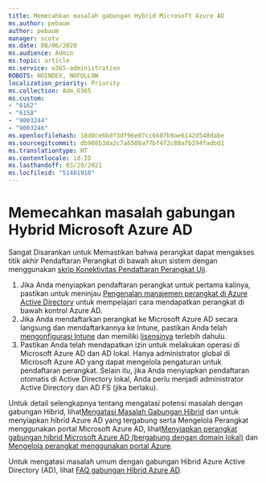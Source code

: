 ```yaml
---
title: Memecahkan masalah gabungan Hybrid Microsoft Azure AD
ms.author: pebaum
author: pebaum
manager: scotv
ms.date: 08/06/2020
ms.audience: Admin
ms.topic: article
ms.service: o365-administration
ROBOTS: NOINDEX, NOFOLLOW
localization_priority: Priority
ms.collection: Adm_O365
ms.custom:
- "6162"
- "6158"
- "9003244"
- "9003246"
ms.openlocfilehash: 18d0ce6bdf3df96e07cc6607b9ae6142d548dabe
ms.sourcegitcommit: db908b3da2c7a6508a77bf4f2c80afb294fadbd1
ms.translationtype: HT
ms.contentlocale: id-ID
ms.lasthandoff: 03/29/2021
ms.locfileid: "51401910"
---
```

# <a name="troubleshoot-hybrid-azure-ad-join"></a>Memecahkan masalah gabungan Hybrid Microsoft Azure AD

Sangat Disarankan untuk Memastikan bahwa perangkat dapat mengakses titik akhir Pendaftaran Perangkat di bawah akun sistem dengan menggunakan [skrip Konektivitas Pendaftaran Perangkat Uji](https://docs.microsoft.com/samples/azure-samples/testdeviceregconnectivity/testdeviceregconnectivity/).

1. Jika Anda menyiapkan pendaftaran perangkat untuk pertama kalinya, pastikan untuk meninjau [Pengenalan manajemen perangkat di Azure Active Directory](https://docs.microsoft.com/samples/azure-samples/testdeviceregconnectivity/testdeviceregconnectivity/) untuk mempelajari cara mendapatkan perangkat di bawah kontrol Azure AD.
1. Jika Anda mendaftarkan perangkat ke Microsoft Azure AD secara langsung dan mendaftarkannya ke Intune, pastikan Anda telah [mengonfigurasi Intune](https://docs.microsoft.com/mem/intune/enrollment/device-enrollment?WT.mc_id=Portal-Microsoft_Azure_Support) dan memiliki [lisensinya](https://docs.microsoft.com/mem/intune/fundamentals/licenses-assign?WT.mc_id=Portal-Microsoft_Azure_Support) terlebih dahulu.
1. Pastikan Anda telah mendapatkan izin untuk melakukan operasi di Microsoft Azure AD dan AD lokal. Hanya administrator global di Microsoft Azure AD yang dapat mengelola pengaturan untuk pendaftaran perangkat. Selain itu, jika Anda menyiapkan pendaftaran otomatis di Active Directory lokal, Anda perlu menjadi administrator Active Directory dan AD FS (jika berlaku).

Untuk detail selengkapnya tentang mengatasi potensi masalah dengan gabungan Hibrid, lihat[Mengatasi Masalah Gabungan Hibrid](https://docs.microsoft.com/azure/active-directory/devices/troubleshoot-hybrid-join-windows-current) dan untuk menyiapkan hibrid Azure AD yang tergabung serta Mengelola Perangkat menggunakan portal Microsoft Azure AD, lihat[Menyiapkan perangkat gabungan hibrid Microsoft Azure AD (bergabung dengan domain lokal)](https://docs.microsoft.com/azure/active-directory/devices/hybrid-azuread-join-plan?WT.mc_id=Portal-Microsoft_Azure_Support) dan [Mengelola perangkat menggunakan portal Azure](https://docs.microsoft.com/azure/active-directory/devices/device-management-azure-portal?WT.mc_id=Portal-Microsoft_Azure_Support).

Untuk mengatasi masalah umum dengan gabungan Hibrid Azure Active Directory (AD), lihat [FAQ gabungan Hibrid Azure AD](https://docs.microsoft.com/azure/active-directory/devices/faq#hybrid-azure-ad-join-faq).
